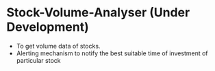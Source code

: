 
# Stock-Volume-Analyser (Under Development)
* To get volume data of stocks.
* Alerting mechanism to notify the best suitable time of investment of particular stock
